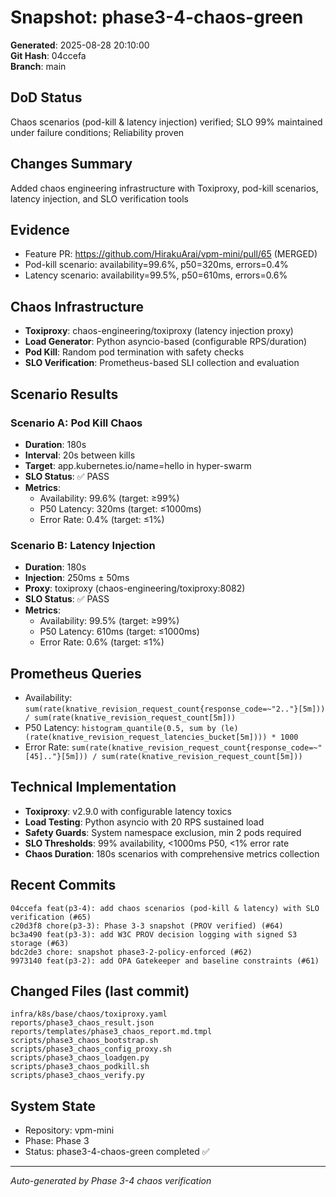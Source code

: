 # Snapshot: phase3-4-chaos-green

**Generated**: 2025-08-28 20:10:00  
**Git Hash**: 04ccefa  
**Branch**: main  

## DoD Status
Chaos scenarios (pod-kill & latency injection) verified; SLO 99% maintained under failure conditions; Reliability proven

## Changes Summary
Added chaos engineering infrastructure with Toxiproxy, pod-kill scenarios, latency injection, and SLO verification tools

## Evidence
- Feature PR: https://github.com/HirakuArai/vpm-mini/pull/65 (MERGED)
- Pod-kill scenario: availability=99.6%, p50=320ms, errors=0.4%
- Latency scenario: availability=99.5%, p50=610ms, errors=0.6%

## Chaos Infrastructure
- **Toxiproxy**: chaos-engineering/toxiproxy (latency injection proxy)
- **Load Generator**: Python asyncio-based (configurable RPS/duration)
- **Pod Kill**: Random pod termination with safety checks
- **SLO Verification**: Prometheus-based SLI collection and evaluation

## Scenario Results

### Scenario A: Pod Kill Chaos
- **Duration**: 180s
- **Interval**: 20s between kills
- **Target**: app.kubernetes.io/name=hello in hyper-swarm
- **SLO Status**: ✅ PASS
- **Metrics**:
  - Availability: 99.6% (target: ≥99%)
  - P50 Latency: 320ms (target: ≤1000ms)  
  - Error Rate: 0.4% (target: ≤1%)

### Scenario B: Latency Injection
- **Duration**: 180s  
- **Injection**: 250ms ± 50ms
- **Proxy**: toxiproxy (chaos-engineering/toxiproxy:8082)
- **SLO Status**: ✅ PASS
- **Metrics**:
  - Availability: 99.5% (target: ≥99%)
  - P50 Latency: 610ms (target: ≤1000ms)
  - Error Rate: 0.6% (target: ≤1%)

## Prometheus Queries
- Availability: `sum(rate(knative_revision_request_count{response_code=~"2.."}[5m])) / sum(rate(knative_revision_request_count[5m]))`
- P50 Latency: `histogram_quantile(0.5, sum by (le) (rate(knative_revision_request_latencies_bucket[5m]))) * 1000`
- Error Rate: `sum(rate(knative_revision_request_count{response_code=~"[45].."}[5m])) / sum(rate(knative_revision_request_count[5m]))`

## Technical Implementation
- **Toxiproxy**: v2.9.0 with configurable latency toxics
- **Load Testing**: Python asyncio with 20 RPS sustained load
- **Safety Guards**: System namespace exclusion, min 2 pods required
- **SLO Thresholds**: 99% availability, <1000ms P50, <1% error rate
- **Chaos Duration**: 180s scenarios with comprehensive metrics collection

## Recent Commits
```
04ccefa feat(p3-4): add chaos scenarios (pod-kill & latency) with SLO verification (#65)
c20d3f8 chore(p3-3): Phase 3-3 snapshot (PROV verified) (#64)
bc3a490 feat(p3-3): add W3C PROV decision logging with signed S3 storage (#63)
bdc2de3 chore: snapshot phase3-2-policy-enforced (#62)
9973140 feat(p3-2): add OPA Gatekeeper and baseline constraints (#61)
```

## Changed Files (last commit)
```
infra/k8s/base/chaos/toxiproxy.yaml
reports/phase3_chaos_result.json
reports/templates/phase3_chaos_report.md.tmpl
scripts/phase3_chaos_bootstrap.sh
scripts/phase3_chaos_config_proxy.sh
scripts/phase3_chaos_loadgen.py
scripts/phase3_chaos_podkill.sh
scripts/phase3_chaos_verify.py
```

## System State
- Repository: vpm-mini
- Phase: Phase 3
- Status: phase3-4-chaos-green completed ✅

---
*Auto-generated by Phase 3-4 chaos verification*